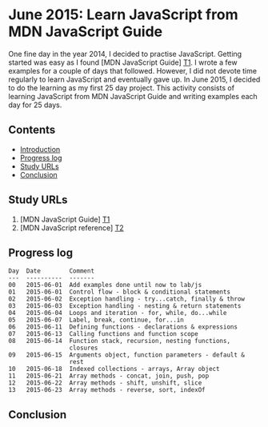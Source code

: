 June 2015: Learn JavaScript from MDN JavaScript Guide
=====================================================

One fine day in the year 2014, I decided to practise JavaScript. Getting
started was easy as I found [MDN JavaScript Guide] [T1]. I wrote a few
examples for a couple of days that followed. However, I did not devote
time regularly to learn JavaScript and eventually gave up. In June 2015,
I decided to do the learning as my first 25 day project. This activity
consists of learning JavaScript from MDN JavaScript Guide and writing
examples each day for 25 days.

Contents
--------
* [Introduction](#readme)
* [Progress log](#progress-log)
* [Study URLs](#study-urls)
* [Conclusion](#conclusion)

Study URLs
----------

01. [MDN JavaScript Guide] [T1]
02. [MDN JavaScript reference] [T2]

 [T1]: https://developer.mozilla.org/en-US/docs/Web/JavaScript/Guide
 [T2]: https://developer.mozilla.org/en-US/docs/Web/JavaScript/Reference

Progress log
------------

    Day  Date        Comment
    ---  ----------  -------
    00   2015-06-01  Add examples done until now to lab/js 
    01   2015-06-01  Control flow - block & conditional statements
    02   2015-06-02  Exception handling - try...catch, finally & throw
    03   2015-06-03  Exception handling - nesting & return statements
    04   2015-06-04  Loops and iteration - for, while, do...while
    05   2015-06-07  Label, break, continue, for...in
    06   2015-06-11  Defining functions - declarations & expressions
    07   2015-06-13  Calling functions and function scope
    08   2015-06-14  Function stack, recursion, nesting functions,
                     closures
    09   2015-06-15  Arguments object, function parameters - default &
                     rest
    10   2015-06-18  Indexed collections - arrays, Array object                 
    11   2015-06-21  Array methods - concat, join, push, pop
    12   2015-06-22  Array methods - shift, unshift, slice
    13   2015-06-23  Array methods - reverse, sort, indexOf
    
Conclusion
----------
